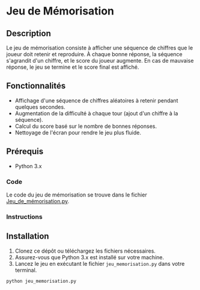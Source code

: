 # Jeu de Mémorisation

## Description

Le jeu de mémorisation consiste à afficher une séquence de chiffres que le joueur doit retenir et reproduire. 
À chaque bonne réponse, la séquence s'agrandit d'un chiffre, et le score du joueur augmente.
En cas de mauvaise réponse, le jeu se termine et le score final est affiché.

## Fonctionnalités

- Affichage d'une séquence de chiffres aléatoires à retenir pendant quelques secondes.
- Augmentation de la difficulté à chaque tour (ajout d'un chiffre à la séquence).
- Calcul du score basé sur le nombre de bonnes réponses.
- Nettoyage de l'écran pour rendre le jeu plus fluide.

## Prérequis

- Python 3.x

### Code
Le code du jeu de mémorisation se trouve dans le fichier [Jeu_de_mémorisation.py](https://github.com/Tengushadow/Portfolio/blob/master/Jeu_de_m%C3%A9morisation.py).

### Instructions 

## Installation

1. Clonez ce dépôt ou téléchargez les fichiers nécessaires.
2. Assurez-vous que Python 3.x est installé sur votre machine.
3. Lancez le jeu en exécutant le fichier `jeu_memorisation.py` dans votre terminal.

```bash
python jeu_memorisation.py
